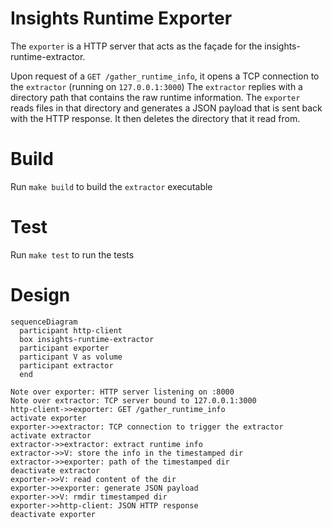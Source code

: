 # Insights Runtime Exporter

The `exporter` is a HTTP server that acts as the façade for the insights-runtime-extractor.

Upon request of a `GET /gather_runtime_info`, it opens a TCP connection to the `extractor` (running on `127.0.0.1:3000`)
The `extractor` replies with a directory path that contains the raw runtime information.
The `exporter` reads files in that directory and generates a JSON payload that is sent back with the HTTP response.
It then deletes the directory that it read from.

# Build

Run `make build` to build the `extractor` executable

# Test

Run `make test` to run the tests

# Design

```mermaid
sequenceDiagram
  participant http-client
  box insights-runtime-extractor
  participant exporter
  participant V as volume
  participant extractor
  end

Note over exporter: HTTP server listening on :8000
Note over extractor: TCP server bound to 127.0.0.1:3000
http-client->>exporter: GET /gather_runtime_info
activate exporter
exporter->>extractor: TCP connection to trigger the extractor
activate extractor
extractor->>extractor: extract runtime info
extractor->>V: store the info in the timestamped dir
extractor->>exporter: path of the timestamped dir
deactivate extractor
exporter->>V: read content of the dir
exporter->>exporter: generate JSON payload
exporter->>V: rmdir timestamped dir
exporter->>http-client: JSON HTTP response
deactivate exporter
```
